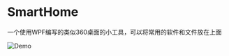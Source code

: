 # SmartHome
一个使用WPF编写的类似360桌面的小工具，可以将常用的软件和文件放在上面

![Demo](http://i11.tietuku.com/22e28a88e6eff436.png)
